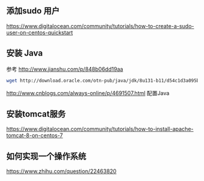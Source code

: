 ## 添加sudo 用户

https://www.digitalocean.com/community/tutorials/how-to-create-a-sudo-user-on-centos-quickstart

## 安装 Java
参考 http://www.jianshu.com/p/848b06dd19aa

```sh
wget http://download.oracle.com/otn-pub/java/jdk/8u131-b11/d54c1d3a095b4ff2b6607d096fa80163/jdk-8u131-linux-x64.rpm?AuthParam=1497444126_88bb9a2961f93df028f76d2925ab61f5
```

http://www.cnblogs.com/always-online/p/4691507.html 配置Java

## 安装tomcat服务

https://www.digitalocean.com/community/tutorials/how-to-install-apache-tomcat-8-on-centos-7

## 如何实现一个操作系统
https://www.zhihu.com/question/22463820
